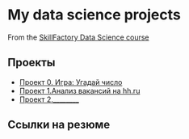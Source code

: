 # My data science projects
From the [SkillFactory Data Science course](https://skillfactory.ru/data-scientist)

## Проекты 

* [Проект 0. Игра: Угадай число ](https://github.com/DmitriyVitalyevich/sf_data_science/tree/main/Project_0)
* [Проект 1.Анализ вакансий на hh.ru](https://github.com/DmitriyVitalyevich/sf_data_science/blob/main/9_%D0%97%D0%B0%D0%BA%D1%80%D0%B5%D0%BF%D0%BB%D0%B5%D0%BD%D0%B8%D0%B5%20%D0%B7%D0%BD%D0%B0%D0%BD%D0%B8%D0%B9.ipynb)
* [Проект 2.________]()

## Ссылки на резюме
